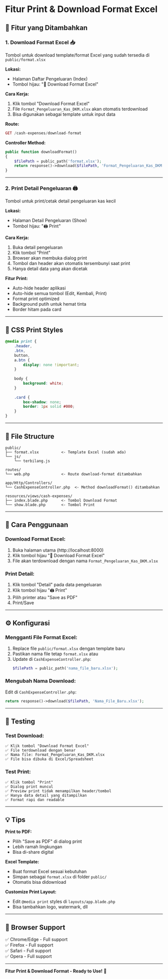 # Fitur Print & Download Format Excel

## 📄 Fitur yang Ditambahkan

### 1. **Download Format Excel** 📥
Tombol untuk download template/format Excel yang sudah tersedia di `public/format.xlsx`

**Lokasi:**
- Halaman Daftar Pengeluaran (Index)
- Tombol hijau: "📄 Download Format Excel"

**Cara Kerja:**
1. Klik tombol "Download Format Excel"
2. File `Format_Pengeluaran_Kas_DKM.xlsx` akan otomatis terdownload
3. Bisa digunakan sebagai template untuk input data

**Route:**
```php
GET /cash-expenses/download-format
```

**Controller Method:**
```php
public function downloadFormat()
{
    $filePath = public_path('format.xlsx');
    return response()->download($filePath, 'Format_Pengeluaran_Kas_DKM.xlsx');
}
```

---

### 2. **Print Detail Pengeluaran** 🖨️
Tombol untuk print/cetak detail pengeluaran kas kecil

**Lokasi:**
- Halaman Detail Pengeluaran (Show)
- Tombol hijau: "🖨️ Print"

**Cara Kerja:**
1. Buka detail pengeluaran
2. Klik tombol "Print"
3. Browser akan membuka dialog print
4. Tombol dan header akan otomatis tersembunyi saat print
5. Hanya detail data yang akan dicetak

**Fitur Print:**
- Auto-hide header aplikasi
- Auto-hide semua tombol (Edit, Kembali, Print)
- Format print optimized
- Background putih untuk hemat tinta
- Border hitam pada card

---

## 🎨 CSS Print Styles

```css
@media print {
    .header,
    .btn,
    button,
    a.btn {
        display: none !important;
    }
    
    body {
        background: white;
    }
    
    .card {
        box-shadow: none;
        border: 1px solid #000;
    }
}
```

---

## 📂 File Structure

```
public/
├── format.xlsx          <- Template Excel (sudah ada)
└── js/
    └── terbilang.js

routes/
└── web.php              <- Route download-format ditambahkan

app/Http/Controllers/
└── CashExpenseController.php  <- Method downloadFormat() ditambahkan

resources/views/cash-expenses/
├── index.blade.php      <- Tombol Download Format
└── show.blade.php       <- Tombol Print
```

---

## 🚀 Cara Penggunaan

### Download Format Excel:
1. Buka halaman utama (http://localhost:8000)
2. Klik tombol hijau "📄 Download Format Excel"
3. File akan terdownload dengan nama `Format_Pengeluaran_Kas_DKM.xlsx`

### Print Detail:
1. Klik tombol "Detail" pada data pengeluaran
2. Klik tombol hijau "🖨️ Print"
3. Pilih printer atau "Save as PDF"
4. Print/Save

---

## ⚙️ Konfigurasi

### Mengganti File Format Excel:
1. Replace file `public/format.xlsx` dengan template baru
2. Pastikan nama file tetap `format.xlsx` atau
3. Update di `CashExpenseController.php`:
   ```php
   $filePath = public_path('nama_file_baru.xlsx');
   ```

### Mengubah Nama Download:
Edit di `CashExpenseController.php`:
```php
return response()->download($filePath, 'Nama_File_Baru.xlsx');
```

---

## 🎯 Testing

### Test Download:
```
✅ Klik tombol "Download Format Excel"
✅ File terdownload dengan benar
✅ Nama file: Format_Pengeluaran_Kas_DKM.xlsx
✅ File bisa dibuka di Excel/Spreadsheet
```

### Test Print:
```
✅ Klik tombol "Print"
✅ Dialog print muncul
✅ Preview print tidak menampilkan header/tombol
✅ Hanya data detail yang ditampilkan
✅ Format rapi dan readable
```

---

## 💡 Tips

**Print to PDF:**
- Pilih "Save as PDF" di dialog print
- Lebih ramah lingkungan
- Bisa di-share digital

**Excel Template:**
- Buat format Excel sesuai kebutuhan
- Simpan sebagai `format.xlsx` di folder `public/`
- Otomatis bisa didownload

**Customize Print Layout:**
- Edit `@media print` styles di `layouts/app.blade.php`
- Bisa tambahkan logo, watermark, dll

---

## 📱 Browser Support

✅ Chrome/Edge - Full support  
✅ Firefox - Full support  
✅ Safari - Full support  
✅ Opera - Full support

---

**Fitur Print & Download Format - Ready to Use!** 🎉
